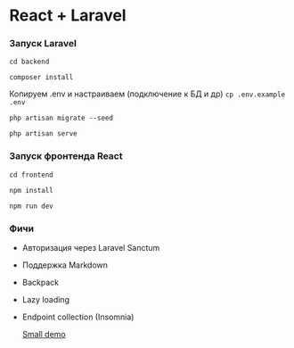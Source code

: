 # React + Laravel

### Запуск Laravel

```cd backend```

```composer install```

Копируем .env и настраиваем (подключение к БД и др) ```cp .env.example .env```

```php artisan migrate --seed```

```php artisan serve```

### Запуск фронтенда React

```cd frontend```

```npm install```

```npm run dev```

### Фичи

- Авторизация через Laravel Sanctum

- Поддержка Markdown

- Backpack

- Lazy loading

- Endpoint collection (Insomnia)

  [Small demo](https://drive.google.com/file/d/16gdEFevJQJ0HorfFUkM6teiDU8W9vwti/view?usp=sharing)
